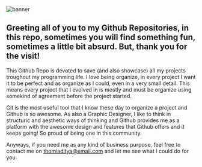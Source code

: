 ![banner](https://user-images.githubusercontent.com/18701474/182011378-ebd86487-777d-4532-b7a2-6e7b732f122b.png)

Greeting all of you to my Github Repositories, in this repo, sometimes you will find something fun, sometimes a little bit absurd. But, thank you for the visit!
---

This Github Repo is devoted to save (and also showcase) all my projects troughout my programming life. I love being organize, in every project I want it to be perfect and as organize as I could, even in a very small detail. This means every project that I evolved in is mostly and must be organize using somekind of agreement before the project started. 

Git is the most useful tool that I know these day to organize a project and Github is so awesome. As also a Graphic Designer, I like to think in structuric and aesthetic ways of thinking and Github provides me as a platform with the awesome design and features that Github offers and it keeps going! So proud of being one in this community.

Anyways, if you need me as any kind of business purpose, feel free to contact me on [thomiaditya@email.com](mailto:thomiaditya@email.com) and let me see what I could do for you.
